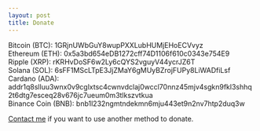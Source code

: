 ```yaml
---
layout: post
title: Donate
---
```


Bitcoin (BTC): 1GRjnUWbGuY8wupPXXLubHUMjEHoECVvyz  
Ethereum (ETH): 0x5a3bd654eDB1272cff74D1106f610c0343e754E9  
Ripple (XRP): rKRHvDoSF6w2Ly6cQYS2vguyV44ycrJZ6T  
Solana (SOL): 6sFF1MScLTpE3JjZMaY6gMUyBZrojFUPy8LiWADfiLsf  
Cardano (ADA): addr1q8slluu3wnx0v9cglxtsc4cwnvdclaj0wccl70nnz45mjv4sgkn9fkl3shhq2t6dtg7esceq28v676jc7ueum0m3tlkszvtkua  
Binance Coin (BNB): bnb1l232ngmtndekmn6mju443et9n2nv7htp2duq3w  

[Contact me](contact) if you want to use another method to donate.  
